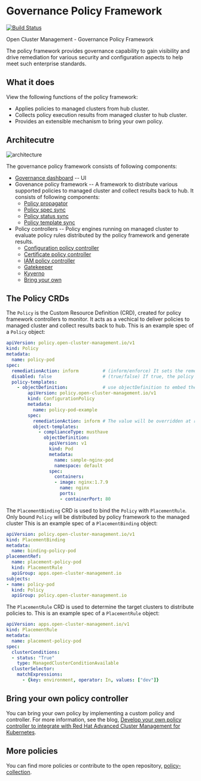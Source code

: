 [comment]: # ( Copyright Contributors to the Open Cluster Management project )

# Governance Policy Framework
[![Build Status](https://travis-ci.com/open-cluster-management/governance-policy-framework.svg?token=2jHocNax82kqKsGV1uTE&branch=main)](https://travis-ci.com/open-cluster-management/governance-policy-framework)

Open Cluster Management - Governance Policy Framework

The policy framework provides governance capability to gain visibility and drive remediation for various security and configuration aspects to help meet such enterprise standards.

## What it does

View the following functions of the policy framework: 

* Applies policies to managed clusters from hub cluster.
* Collects policy execution results from managed cluster to hub cluster.
* Provides an extensible mechanism to bring your own policy.

## Architecutre

![architecture](images/policy-framework-architecture-diagram.jpg)

The governance policy framework consists of following components:

- [Governance dashboard](https://github.com/open-cluster-management/grc-ui) -- UI
- Govenance policy framework -- A framework to distribute various supported policies to managed cluster and collect results back to hub. It consists of following components:
    - [Policy propagator](https://github.com/open-cluster-management/governance-policy-propagator) 
    - [Policy spec sync](https://github.com/open-cluster-management/governance-policy-spec-sync)
    - [Policy status sync](https://github.com/open-cluster-management/governance-policy-status-sync)
    - [Policy template sync](https://github.com/open-cluster-management/governance-policy-template-sync)
- Policy controllers -- Policy engines running on managed cluster to evaluate policy rules distributed by the policy framework and generate results.
    - [Configuration policy controller](https://github.com/open-cluster-management/config-policy-controller)
    - [Certificate policy controller](https://github.com/open-cluster-management/cert-policy-controller)
    - [IAM policy controller](https://github.com/open-cluster-management/iam-policy-controller)
    - [Gatekeeper](https://github.com/open-policy-agent/gatekeeper)
    - [Kyverno](https://github.com/kyverno/kyverno/)
    - [Bring your own](#bring-your-own-policy-controller)

## The Policy CRDs

The `Policy` is the Custom Resource Definition (CRD), created for policy framework controllers to monitor. It acts as a vechical to deliver policies to managed cluster and collect results back to hub.
This is an example spec of a `Policy` object:
```yaml
apiVersion: policy.open-cluster-management.io/v1
kind: Policy
metadata:
  name: policy-pod
spec:
  remediationAction: inform         # (inform/enforce) It sets the remediationAction globally.
  disabled: false                   # (true/false) If true, the policy will not be distributed to managed cluster.
  policy-templates:             
    - objectDefinition:             # use objectDefinition to embed the policy that needs to be distributed to managed cluster
        apiVersion: policy.open-cluster-management.io/v1
        kind: ConfigurationPolicy
        metadata:
          name: policy-pod-example
        spec:
          remediationAction: inform # The value will be overridden at runtime if the global remediationAction is set.
          object-templates:
            - complianceType: musthave
              objectDefinition:
                apiVersion: v1
                kind: Pod 
                metadata:
                  name: sample-nginx-pod
                  namespace: default
                spec:
                  containers:
                  - image: nginx:1.7.9
                    name: nginx
                    ports:
                    - containerPort: 80
```

The `PlacementBinding` CRD is used to bind the `Policy` with `PlacementRule`. Only bound `Policy` will be distributed by policy framework to the managed cluster
This is an example spec of a `PlacementBinding` object:
```yaml
apiVersion: policy.open-cluster-management.io/v1
kind: PlacementBinding
metadata:
  name: binding-policy-pod
placementRef:
  name: placement-policy-pod
  kind: PlacementRule
  apiGroup: apps.open-cluster-management.io
subjects:
- name: policy-pod
  kind: Policy
  apiGroup: policy.open-cluster-management.io
```

The `PlacementRule` CRD is used to determine the target clusters to distribute policies to.
This is an example spec of a `PlacementRule` object:
```yaml
apiVersion: apps.open-cluster-management.io/v1
kind: PlacementRule
metadata:
  name: placement-policy-pod
spec:
  clusterConditions:
  - status: "True"
    type: ManagedClusterConditionAvailable
  clusterSelector:
    matchExpressions:
      - {key: environment, operator: In, values: ["dev"]}
```
## Bring your own policy controller

You can bring your own policy by implementing a custom policy and controller. For more information, see the blog, [Develop your own policy controller to integrate with Red Hat Advanced Cluster Management for Kubernetes](https://www.openshift.com/blog/develop-your-own-policy-controller-to-integrate-with-red-hat-advanced-cluster-management-for-kubernetes).

## More policies

You can find more policies or contribute to the open repository, [policy-collection](https://github.com/open-cluster-management/policy-collection).
